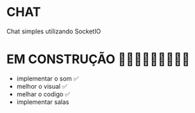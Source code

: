 # CHAT
Chat simples utilizando SocketIO


# EM CONSTRUÇÃO 🚧🚧🚧🚧🚧🚧🚧🚧🚧

- implementar o som ✅
- melhor o visual ✅
- melhar o codigo ✅
- implementar salas


